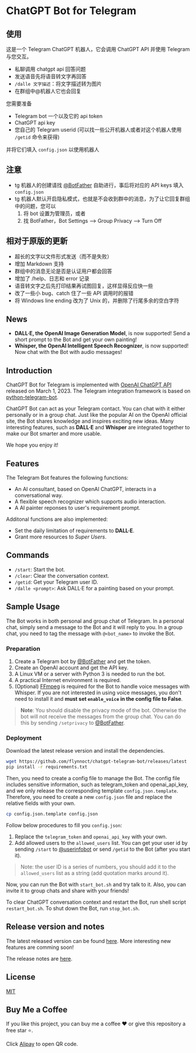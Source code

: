 # ChatGPT Bot for Telegram

## 使用

这是一个 Telegram ChatGPT 机器人，它会调用 ChatGPT API 并使用 Telegram 与您交互。

* 私聊调用 chatgpt api 回答问题
* 发送语音先将语音转文字再回答
* `/dalle 文字描述`：将文字描述转为图片
* 在群组中@机器人它也会回复

您需要准备
* Telegram bot 一个以及它的 api token
* ChatGPT api key
* 您自己的 Telegram userid (可以找一些公开机器人或者对这个机器人使用 `/getid` 命令来获得)

并将它们填入 `config.json` 以使用机器人

## 注意

* tg 机器人的创建请找 [@BotFather](https://t.me/BotFather) 自助进行，事后将对应的 API keys 填入 `config.json`
* tg 机器人默认开启隐私模式，也就是不会收到群中的消息，为了让它回复群组中的问题，您可以
  1. 将 bot 设置为管理员，或者
  2. 找 BotFather，Bot Settings --> Group Privacy --> Turn Off

## 相对于原版的更新

* 超长的文字以文件形式发送（而不是失败）
* 增加 Markdown 支持
* 群组中的消息无论是否是认证用户都会回答
* 增加了 /help、日志和 error 记录
* 语音转文字之后先打印结果再试图回复，这样显得反应快一些
* 改了一些小 bug、catch 住了一些 API 调用时的报错
* 将 Windows line ending 改为了 Unix 的，并删除了行尾多余的空白字符

<!--![](/docs/dialog.png)-->

## News

- **DALL·E, the OpenAI Image Generation Model**, is now supported! Send a short prompt to the Bot and get your own painting!
- **Whisper, the OpenAI Intelligent Speech Recognizer**, is now supported! Now chat with the Bot with audio messages!

## Introduction

ChatGPT Bot for Telegram is implemented with [OpenAI ChatGPT API](https://platform.openai.com/docs/guides/chat) released on March 1, 2023. The Telegram integration framework is based on [python-telegram-bot](https://python-telegram-bot.org).

ChatGPT Bot can act as your Telegram contact. You can chat with it either personally or in a group chat. Just like the popular AI on the OpenAI official site, the Bot shares knowledge and inspires exciting new ideas. Many interesting features, such as **DALL·E** and **Whisper** are integrated together to make our Bot smarter and more usable.

We hope you enjoy it!

## Features

The Telegram Bot features the following functions:

- An AI consultant, based on OpenAI ChatGPT, interacts in a conversational way.
- A flexible speech recognizer which supports audio interaction.
- A AI painter reponses to user's requirement prompt.

Additonal functions are also implemented:

- Set the daily limitation of requirements to **DALL·E**.
- Grant more resources to _Super Users_.

## Commands

- `/start`: Start the bot.
- `/clear`: Clear the conversation context.
- `/getid`: Get your Telegram user ID.
- `/dalle <prompt>`: Ask DALL·E for a painting based on your prompt.

## Sample Usage

The Bot works in both personal and group chat of Telegram.
In a personal chat, simply send a message to the Bot and it will reply to you.
In a group chat, you need to tag the message with `@<bot_name>` to invoke the Bot.

### Preparation

1. Create a Telegram bot by [@BotFather](https://t.me/BotFather) and get the token.
2. Create an OpenAI account and get the API key.
3. A Linux VM or a server with Python 3 is needed to run the bot.
4. A practical Internet environment is required.
5. (Optional) [FFmpeg](https://ffmpeg.org) is required for the Bot to handle voice messages with Whisper. If you are not interested in using voice messages, you don't need to install it and **must set `enable_voice` in the config file to False**.

> **Note**: You should disable the privacy mode of the bot. Otherwise the bot will not receive the messages from the group chat. You can do this by sending `/setprivacy` to [@BotFather](https://t.me/BotFather).

### Deployment

Download the latest release version and install the dependencies.

```bash
wget https://github.com/flynnoct/chatgpt-telegram-bot/releases/latest
pip install -r requirements.txt
```

Then, you need to create a config file to manage the Bot. The config file includes sensitive information, such as telegram_token and openai_api_key, and we only release the corresponding template `config.json.template`. Therefore, you need to create a new `config.json` file and replace the relative fields with your own.

```bash
cp config.json.template config.json
```

Follow below procedures to fill you `config.json`:

1. Replace the `telegram_token` and `openai_api_key` with your own.
2. Add allowed users to the `allowed_users` list. You can get your user id by sending `/start` to [@userinfobot](https://t.me/userinfobot) or send `/getid` to the Bot (after you start it).

> Note: the user ID is a series of numbers, you should add it to the `allowed_users` list as a string (add quotation marks around it).

Now, you can run the Bot with `start_bot.sh` and try talk to it. Also, you can invite it to group chats and share with your friends!

To clear ChatGPT conversation context and restart the Bot, run shell script `restart_bot.sh`. To shut down the Bot, run `stop_bot.sh`.

## Release version and notes

The latest released version can be found [here](https://github.com/flynnoct/chatgpt-telegram-bot/releases/latest). More interesting new features are comming soon!

The release notes are [here](/docs/release_notes.md).

## License

[MIT](LICENSE.md)

## Buy Me a Coffee

If you like this project, you can buy me a coffee ❤️ or give this repository a free star ⭐️.

Click [Alipay](donate_code/alipay.jpg) to open QR code.
